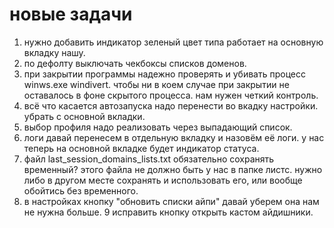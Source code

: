 
# новые задачи
1. нужно добавить индикатор зеленый цвет типа работает на основную вкладку нашу.
2. по дефолту выключать чекбоксы списков доменов.
3. при закрытии программы надежно проверять и убивать процесс winws.exe windivert. чтобы ни в коем случае при закрытии не оставалось в фоне скрытого процесса. нам нужен четкий контроль.
4. всё что касается автозапуска надо перенести во вкадку настройки. убрать с основной вкладки.
5. выбор профиля надо реализовать через выпадающий список.
6. логи давай перенесем в отдельную вкладку и назовём её логи. у нас теперь на основной вкладке будет индикатор статуса. 
7. файл last_session_domains_lists.txt обязательно сохранять временный? этого файла не должно быть у нас в папке листс. нужно либо в другом месте сохранять и использовать его, или вообще обойтись без временного.
8. в настройках кнопку "обновить списки айпи" давай уберем она нам не нужна больше.
9 исправить кнопку открыть кастом айдишники.